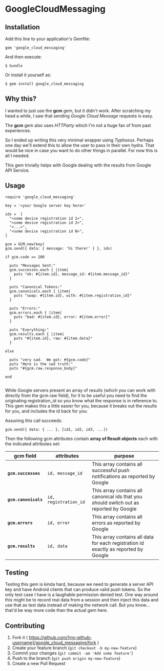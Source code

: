 # GoogleCloudMessaging

## Installation

Add this line to your application's Gemfile:

    gem 'google_cloud_messaging'

And then execute:

    $ bundle

Or install it yourself as:

    $ gem install google_cloud_messaging

## Why this?

I wanted to just use the **gcm** gem, but it didn't work.  After scratching my head a while, I saw that
sending *Google Cloud Message* requests is easy.

The **gcm** gem also uses *HTTParty* which I'm not a huge fan of from past experiences.

So I ended up writing this very minimal wrapper using *Typhoeus*.  Perhaps one day we'll extend this to allow the
  user to pass in their
  own hydra.  That would be nice in case you want to do other things in parallel.  For now this is all I needed.

This gem trivially helps with Google dealing with the results from Google API Service.

## Usage

```
require	'google_cloud_messaging'

key = '<your Google server key here>'

ids =  [
  "<some device registration id 1>",
  "<some device registration id 2>",
  "<...>",
  "<some device registration id N>",
]

gcm = GCM.new(key)
gcm.send({ data: { message: 'hi there!' } }, ids)

if gcm.code == 200

  puts "Messages Sent:"
  gcm.successes.each { |item|
    puts "ok: #{item.id}, message_id: #{item.message_id}"
  }

  puts "Canonical Tokens:"
  gcm.canonicals.each { |item|
    puts "swap: #{item.id}, with: #{item.registration_id}"
  }

  puts "Errors:"
  gcm.errors.each { |item|
    puts "bad: #{item.id}, error: #{item.error}"
  }

  puts "Everything:"
  gcm.results.each { |item|
    puts "#{item.id}, raw: #{item.data}"
  }

else

  puts "very sad.  We got: #{gcm.code}"
  puts "Here is the sad truth:"
  puts "#{gcm.raw.response_body}"

end


```

While Google servers present an array of results (which you can work with directly from the gcm.raw field), for it
to be useful you need to find the originating registration_id so you know what the response is in reference to.  This
gem makes this a little easier for you, because it breaks out the results for you, and includes the id back for you:

Assuning this call succeeds:

`gcm.send({ data: { ... }, [id1, id2, id3, ...])`

Then the following gcm attributes contain **array of Result objects** each with the indicated attributes set:

| gcm field     | attributes | purpose |
|-------------------|------------|------------|
| **`gcm.successes`** | `id, message_id` | This array contains all successful push notifications as reported by Google |
| **`gcm.canonicals`** | `id, registration_id` | This array contains all canonical ids that you should switch out as reported by Google|
| **`gcm.errors`** | `id, error` |This array contains all errors as reported by Google |
| **`gcm.results`** | `id, data` |This array contains all data for each registration id exactly as reported by Google |

## Testing

Testing this gem is kinda hard, because we need to generate a server API key and have Android clients that can produce
valid push tokens.  So the only test case I have is a laughable permission denied test.  One way around this
might be to record real data from a session and then inject this data and use that as test data instead of making the
network call.  But you know... that'd be way more code than the actual gem here.

## Contributing

1. Fork it ( https://github.com/[my-github-username]/google_cloud_messaging/fork )
2. Create your feature branch (`git checkout -b my-new-feature`)
3. Commit your changes (`git commit -am 'Add some feature'`)
4. Push to the branch (`git push origin my-new-feature`)
5. Create a new Pull Request
